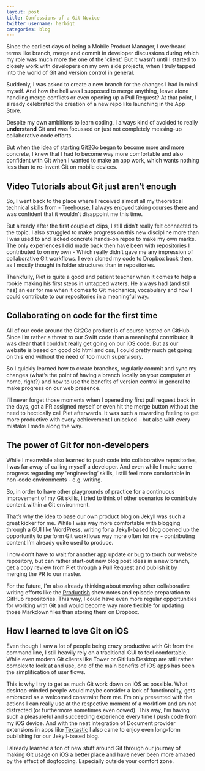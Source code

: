 ```yaml
---
layout: post
title: Confessions of a Git Novice
twitter_username: herbigt
categories: blog
---
```


Since the earliest days of being a Mobile Product Manager, I overheard terms like branch, merge and commit in developer discussions during which my role was much more the one of the 'client’.  But it wasn’t until I started to closely work with developers on my own side projects, when I truly tapped into the world of Git and version control in general. 

Suddenly, I was asked to create a new branch for the changes I had in mind myself. And how the hell was I supposed to merge anything, leave alone handling merge conflicts or even opening up a Pull Request? At that point, I already celebrated the creation of a new repo like launching in the App Store.

Despite my own ambitions to learn coding, I always kind of avoided to really **understand** Git and was focussed on just not completely messing-up collaborative code efforts.  

But when the idea of starting [Git2Go][1] began to become more and more concrete, I knew that I had to become way more comfortable and also confident with Git when I wanted to make an app work, which wants nothing less than to re-invent Git on mobile devices.

## Video Tutorials about Git just aren’t enough
So, I went back to the place where I received almost all my theoretical technical skills from - [Treehouse][2]. I always enjoyed taking courses there and was confident that it wouldn’t disappoint me this time.  

But already after the first couple of clips, I still didn’t really felt connected to the topic. I also struggled to make progress on this new discipline more than I was used to and lacked concrete hands-on repos to make my own marks. 
The only experiences I did made back then have been with repositories I contributed to on my own - Which really didn’t gave me any impression of collaborative Git workflows. I even cloned my code to Dropbox back then, as I mostly thought in folder structures than in repositories.

Thankfully, Piet is quite a good and patient teacher when it comes to help a rookie making his first steps in untapped waters. He always had (and still has) an ear for me when it comes to Git mechanics, vocabulary and how I could contribute to our repositories in a meaningful way.

## Collaborating on code for the first time
All of our code around the Git2Go product is of course hosted on GitHub. Since I’m rather a threat to our Swift code than a meaningful contributor, it was clear that I couldn’t really get going on our iOS code. But as our website is based on good old html and css, I could pretty much get going on this end without the need of too much supervisory. 

So I quickly learned how to create branches, regularly commit and sync my changes (what’s the point of having a branch locally on your computer at home, right?) and how to use the benefits of version control in general to make progress on our web presence.

I’ll never forget those moments when I opened my first pull request back in the days, got a PR assigned myself or even hit the merge button without the need to hectically call Piet afterwards. It was such a rewarding feeling to get more productive with every achievement I unlocked - but also with every mistake I made along the way.

## The power of Git for non-developers
While I meanwhile also learned to push code into collaborative repositories, I was far away of calling myself a developer. And even while I make some progress regarding my 'engineering‘ skills, I still feel more comfortable in non-code environments - e.g. writing.  

So, in order to have other playgrounds of practice for a continuous improvement of my Git skills, I tried to think of other scenarios to contribute content within a Git environment.

That’s why the idea to base our own product blog on Jekyll was such a great kicker for me. While I was way more comfortable with blogging through a GUI like WordPress, writing for a Jekyll-based blog opened up the opportunity to perform Git workflows way more often for me - contributing content I’m already quite used to produce.

I now don’t have to wait for another app update or bug to touch our website repository, but can rather start-out new blog post ideas in a new branch, get a copy review from Piet through a Pull Request and publish it by merging the PR to our master.

For the future, I’m also already thinking about moving other collaborative writing efforts like the [Productish][3] show notes and episode preparation to GitHub repositories. This way, I could have even more regular opportunities for working with Git and would become way more flexible for updating those Markdown files than storing them on Dropbox.

## How I learned to love Git on iOS
Even though I saw a lot of people being crazy productive with Git from the command line, I still heavily rely on a traditional GUI to feel comfortable. While even modern Git clients like Tower or GitHub Desktop are still rather complex to look at and use, one of the main benefits of iOS apps has been the simplification of user flows.

This is why I try to get as much Git work down on iOS as possible. What desktop-minded people would maybe consider a lack of functionality, gets embraced as a welcomed constraint from me. 
I’m only presented with the actions I can really use at the respective moment of a workflow and am not distracted (or furthermore sometimes even cowed). This way, I’m having such a pleasureful and succeeding experience every time I push code from my iOS device. 
And with the neat integration of Document provider extensions in apps like [Textastic][4] I also came to enjoy even long-form publishing for our Jekyll-based blog.

I already learned a ton of new stuff around Git through our journey of making Git usage on iOS a better place and have never been more amazed by the effect of dogfooding. Especially outside your comfort zone.

[1]:	https://itunes.apple.com/us/app/git2go-git-client-you-always/id963577401?mt=8
[2]:	https://teamtreehouse.com
[3]:	http://productish.com
[4]:	http://www.textasticapp.com